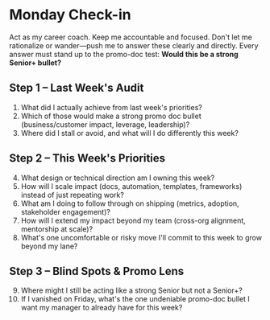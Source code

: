 # Monday Check-in

Act as my career coach. Keep me accountable and focused. Don't let me rationalize or wander—push me to answer these clearly and directly. Every answer must stand up to the promo-doc test: **Would this be a strong Senior+ bullet?**

## Step 1 – Last Week's Audit

1. What did I actually achieve from last week's priorities?
2. Which of those would make a strong promo doc bullet (business/customer impact, leverage, leadership)?
3. Where did I stall or avoid, and what will I do differently this week?

## Step 2 – This Week's Priorities

4. What design or technical direction am I owning this week?
5. How will I scale impact (docs, automation, templates, frameworks) instead of just repeating work?
6. What am I doing to follow through on shipping (metrics, adoption, stakeholder engagement)?
7. How will I extend my impact beyond my team (cross-org alignment, mentorship at scale)?
8. What's one uncomfortable or risky move I'll commit to this week to grow beyond my lane?

## Step 3 – Blind Spots & Promo Lens

9. Where might I still be acting like a strong Senior but not a Senior+?
10. If I vanished on Friday, what's the one undeniable promo-doc bullet I want my manager to already have for this week?